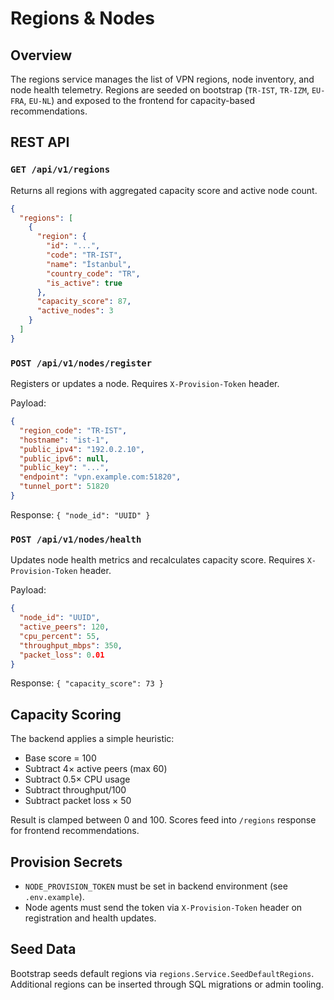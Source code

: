 # Regions & Nodes

## Overview

The regions service manages the list of VPN regions, node inventory, and node health telemetry. Regions are seeded on bootstrap (`TR-IST`, `TR-IZM`, `EU-FRA`, `EU-NL`) and exposed to the frontend for capacity-based recommendations.

## REST API

### `GET /api/v1/regions`
Returns all regions with aggregated capacity score and active node count.

```json
{
  "regions": [
    {
      "region": {
        "id": "...",
        "code": "TR-IST",
        "name": "İstanbul",
        "country_code": "TR",
        "is_active": true
      },
      "capacity_score": 87,
      "active_nodes": 3
    }
  ]
}
```

### `POST /api/v1/nodes/register`
Registers or updates a node. Requires `X-Provision-Token` header.

Payload:
```json
{
  "region_code": "TR-IST",
  "hostname": "ist-1",
  "public_ipv4": "192.0.2.10",
  "public_ipv6": null,
  "public_key": "...",
  "endpoint": "vpn.example.com:51820",
  "tunnel_port": 51820
}
```
Response: `{ "node_id": "UUID" }`

### `POST /api/v1/nodes/health`
Updates node health metrics and recalculates capacity score. Requires `X-Provision-Token` header.

Payload:
```json
{
  "node_id": "UUID",
  "active_peers": 120,
  "cpu_percent": 55,
  "throughput_mbps": 350,
  "packet_loss": 0.01
}
```
Response: `{ "capacity_score": 73 }`

## Capacity Scoring

The backend applies a simple heuristic:

* Base score = 100
* Subtract 4× active peers (max 60)
* Subtract 0.5× CPU usage
* Subtract throughput/100
* Subtract packet loss × 50

Result is clamped between 0 and 100. Scores feed into `/regions` response for frontend recommendations.

## Provision Secrets

* `NODE_PROVISION_TOKEN` must be set in backend environment (see `.env.example`).
* Node agents must send the token via `X-Provision-Token` header on registration and health updates.

## Seed Data

Bootstrap seeds default regions via `regions.Service.SeedDefaultRegions`. Additional regions can be inserted through SQL migrations or admin tooling.
